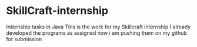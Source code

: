 # SkillCraft-internship
Internship tasks in Java
This is the work for my Skillcraft internship 
I already developed the programs as assigned now i am pushing them on my github for submission
